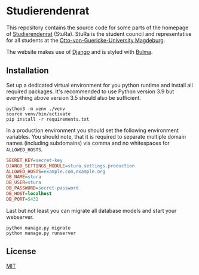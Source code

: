 # Studierendenrat

This repository contains the source code for some parts of the homepage of [Studierendenrat](https://stura-md.de) 
(StuRa). StuRa is the student council and representative for all students at the 
[Otto-von-Guericke-University Magdeburg](https://www.ovgu.de).

The website makes use of [Django](https://www.djangoproject.com/) and is styled with [Bulma](https://bulma.io/).

## Installation

Set up a dedicated virtual environment for you python runtime and install all 
required packages. It's recommended to use Python version 3.9 but everything 
above version 3.5 should also be sufficient.

```shell
python3 -m venv ./venv
source venv/bin/activate
pip install -r requirements.txt
```

In a production environment you should set the following environment variables. You 
should note, that it is required to separate multiple domain names (including 
subdomains) via comma and no whitespaces for `ALLOWED_HOSTS`.

```ini
SECRET_KEY=secret-key
DJANGO_SETTINGS_MODULE=stura.settings.production
ALLOWED_HOSTS=example.com,example.org
DB_NAME=stura
DB_USER=stura
DB_PASSWORD=secret-password
DB_HOST=localhost
DB_PORT=5432
```

Last but not least you can migrate all database models and start your webserver.

```shell
python manage.py migrate
python manage.py runserver
```

## License

[MIT](https://github.com/aiventimptner/stura/blob/main/LICENSE)
